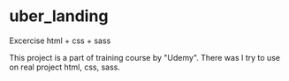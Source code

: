# uber_landing
Excercise html + css + sass

This project is a part of training course by "Udemy". There was I try to use on real project html, css, sass. 
